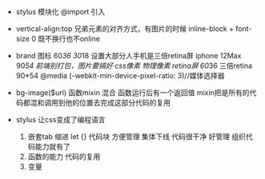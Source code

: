- stylus 模块化
@import 引入


- vertical-align:top
    兄弟元素的对齐方式，有图片的时候
    inline-block + font-size 0 既不换行也不online

- brand 图标     60*36
    30*18    设置大部分人手机是三倍retina屏   iphone 12Max  90*54
    前端别打包，图片要搞好
    css像素 物理像素
    retina屏 60*36
    三倍retina  90*54
    @media (-webkit-min-device-pixel-ratio: 3)//媒体选择器

- bg-image($url) 函数mixin 混合
    函数运行后有一个返回值
    mixin把是所有的代码都混和调用到他的位置去完成这部分代码的复用

- stylus 让css变成了编程语言
    1. 嵌套tab  缩进 let {} 代码块  方便管理
    集体下线    代码很干净  好管理  组织代码能力就有了
    2. 函数的能力   代码的复用  
    3. 变量 


